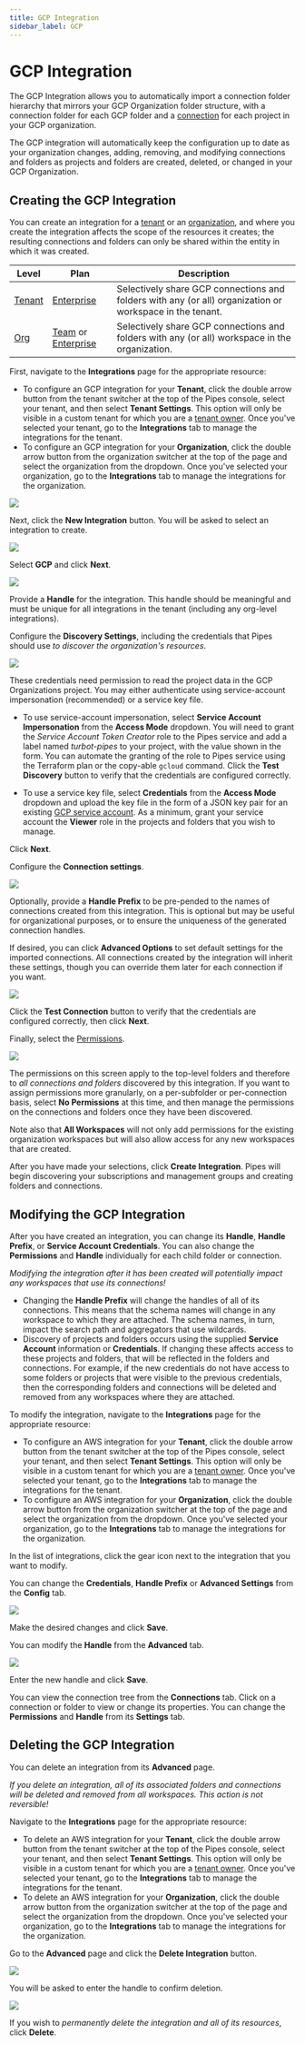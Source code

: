 ```yaml
---
title: GCP Integration
sidebar_label: GCP
---
```


# GCP Integration

The GCP Integration allows you to automatically import a connection folder hierarchy that mirrors your GCP Organization folder structure, with a connection folder for each GCP folder and a [connection](/pipes/docs/connections) for each project in your GCP organization.

The GCP integration will automatically keep the configuration up to date as your organization changes, adding, removing, and modifying connections and folders as projects and folders are created, deleted, or changed in your GCP Organization.

## Creating the GCP Integration

You can create an integration for a [tenant](/pipes/docs/tenants/) or an [organization]((/pipes/docs/organizations)), and where you create the integration affects the scope of the resources it creates; the resulting connections and folders can only be shared within the entity in which it was created.

| Level                        | Plan                       | Description
|------------------------------|----------------------------|----------------
| [Tenant](/pipes/docs/tenants) | [Enterprise](/pipes/docs/plans/enterprise) | Selectively share GCP connections and folders with any (or all) organization or workspace in the tenant.
| [Org](/pipes/docs/organizations) | [Team](/pipes/docs/plans/team) or [Enterprise](/pipes/docs/plans/enterprise)  | Selectively share GCP connections and folders with any (or all) workspace in the organization.


First, navigate to the **Integrations** page for the appropriate resource:
- To configure an GCP integration for your **Tenant**, click the double arrow button from the tenant switcher at the top of the Pipes console, select your tenant, and then select **Tenant Settings**. This option will only be visible in a custom tenant for which you are a [tenant owner](people#tenant-roles).  Once you've selected your tenant, go to the **Integrations** tab to manage the integrations for the tenant.
- To configure an GCP integration for your **Organization**, click the double arrow button from the organization switcher at the top of the page and select the organization from the dropdown.  Once you've selected your organization, go to the **Integrations** tab to manage the integrations for the organization.


![](/images/docs/pipes/org-integrations-tab.png)

Next, click the **New Integration** button. You will be asked to select an integration to create.

![](/images/docs/pipes/org-integrations-new-gcp.png)

Select **GCP** and click **Next**.

![](/images/docs/pipes/org-integrations-gcp-handle.png)

Provide a **Handle** for the integration.  This handle should be meaningful and must be unique for all integrations in the tenant (including any org-level integrations).

Configure the **Discovery Settings**, including the credentials that Pipes should use *to discover the organization's resources*.  

![](/images/docs/pipes/org-integrations-gcp-discovery.png)

These credentials need permission to read the project data in the GCP Organizations project.  You may either authenticate using service-account impersonation (recommended) or a service key file.

- To use service-account impersonation, select **Service Account Impersonation** from the **Access Mode** dropdown. You will need to grant the _Service Account Token Creator_ role to the Pipes service and add a label named _turbot-pipes_ to your project, with the value shown in the form. You can automate the granting of the role to Pipes service using the Terraform plan or the copy-able `gcloud` command. Click the **Test Discovery** button to verify that the credentials are configured correctly.

- To use a service key file, select **Credentials** from the **Access Mode** dropdown and upload the key file in the form of a JSON key pair for an existing [GCP service account](https://console.cloud.google.com/apis/credentials/serviceaccountkey).  As a minimum, grant your service account the **Viewer** role in the projects and folders that you wish to manage.

Click **Next**.

Configure the **Connection settings**.

![](/images/docs/pipes/org-integrations-gcp-connection.png)

Optionally, provide a **Handle Prefix** to be pre-pended to the names of connections created from this integration. This is optional but may be useful for organizational purposes, or to ensure the uniqueness of the generated connection handles.

If desired, you can click **Advanced Options** to set default settings for the imported connections.  All connections created by the integration will inherit these settings, though you can override them later for each connection if you want.

![](/images/docs/pipes/org-integrations-gcp-setup-advanced.png)

Click the **Test Connection** button to verify that the credentials are configured correctly, then click **Next**.

Finally, select the [Permissions](/pipes/docs/tenants/connections#permissions). 

![](/images/docs/pipes/org-integrations-perms.png)

The permissions on this screen apply to the top-level folders and therefore to *all connections and folders* discovered by this integration.  If you want to assign permissions more granularly, on a per-subfolder or per-connection basis, select **No Permissions** at this time, and then manage the permissions on the connections and folders once they have been discovered.

Note also that **All Workspaces** will not only add permissions for the existing organization workspaces but will also allow access for any new workspaces that are created.

After you have made your selections, click **Create Integration**.  Pipes will begin discovering your subscriptions and management groups and creating folders and connections.

## Modifying the GCP Integration

After you have created an integration, you can change its **Handle**, **Handle Prefix**, or **Service Account Credentials**. You can also change the **Permissions** and **Handle** individually for each child folder or connection.

*Modifying the integration after it has been created will potentially impact any workspaces that use its connections!*
- Changing the **Handle Prefix** will change the handles of all of its connections.
This means that the schema names will change in any workspace to which they are attached.  The schema names, in turn, impact the search path and aggregators that use wildcards.
- Discovery of projects and folders occurs using the supplied **Service Account** information or **Credentials**.  If changing these affects access to these projects and folders, that will be reflected in the folders and connections. For example, if the new credentials do not have access to some folders or projects that were visible to the previous credentials, then the corresponding folders and connections will be deleted and removed from any workspaces where they are attached.

To modify the integration, navigate to the **Integrations** page for the appropriate resource:
- To configure an AWS integration for your **Tenant**, click the double arrow button from the tenant switcher at the top of the Pipes console, select your tenant, and then select **Tenant Settings**. This option will only be visible in a custom tenant for which you are a [tenant owner](people#tenant-roles).  Once you've selected your tenant, go to the **Integrations** tab to manage the integrations for the tenant.
- To configure an AWS integration for your **Organization**, click the double arrow button from the organization switcher at the top of the page and select the organization from the dropdown.  Once you've selected your organization, go to the **Integrations** tab to manage the integrations for the organization.

In the list of integrations, click the gear icon next to the integration that you want to modify.

You can change the **Credentials**, **Handle Prefix** or **Advanced Settings** from the **Config** tab. 

![](/images/docs/pipes/org-integrations-gcp-settings-config.png)

Make the desired changes and click **Save**.

You can modify the **Handle** from the **Advanced** tab.  

![](/images/docs/pipes/org-integrations-gcp-settings-advanced.png)

Enter the new handle and click **Save**.

You can view the connection tree from the **Connections** tab.  Click on a connection or folder to view or change its properties. You can change the **Permissions** and **Handle** from its **Settings** tab.


## Deleting the GCP Integration

You can delete an integration from its **Advanced** page.

*If you delete an integration, all of its associated folders and connections will be deleted and removed from all workspaces.  This action is not reversible!*

Navigate to the **Integrations** page for the appropriate resource:
- To delete an AWS integration for your **Tenant**, click the double arrow button from the tenant switcher at the top of the Pipes console, select your tenant, and then select **Tenant Settings**. This option will only be visible in a custom tenant for which you are a [tenant owner](people#tenant-roles).  Once you've selected your tenant, go to the **Integrations** tab to manage the integrations for the tenant.
- To delete an AWS integration for your **Organization**, click the double arrow button from the organization switcher at the top of the page and select the organization from the dropdown.  Once you've selected your organization, go to the **Integrations** tab to manage the integrations for the organization.

Go to the **Advanced** page and click the **Delete Integration** button. 

![](/images/docs/pipes/org-integrations-gcp-settings-advanced.png)

You will be asked to enter the handle to confirm deletion. 

![](/images/docs/pipes/org-integrations-gcp-delete-confirm.png)

If you wish to *permanently delete the integration and all of its resources*, click **Delete**.